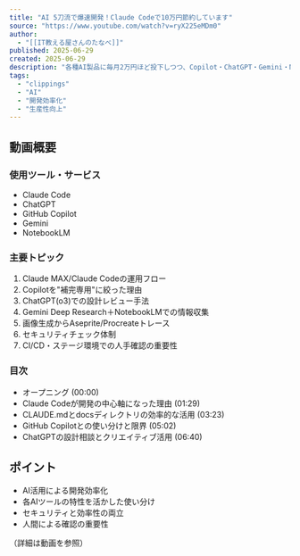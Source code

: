 ```yaml
---
title: "AI 5刀流で爆速開発！Claude Codeで10万円節約しています"
source: "https://www.youtube.com/watch?v=ryX225eMDm0"
author:
  - "[[IT教える屋さんのたなべ]]"
published: 2025-06-29
created: 2025-06-29
description: "各種AI製品に毎月2万円ほど投下しつつ、Copilot・ChatGPT・Gemini・NotebookLMなど'AI 5刀流'を駆使している現役IT講師が、2025年版AI開発ワークフローを公開します。"
tags:
  - "clippings"
  - "AI"
  - "開発効率化"
  - "生産性向上"
---
```


## 動画概要

### 使用ツール・サービス
- Claude Code
- ChatGPT
- GitHub Copilot
- Gemini
- NotebookLM

### 主要トピック
1. Claude MAX/Claude Codeの運用フロー
2. Copilotを"補完専用"に絞った理由
3. ChatGPT(o3)での設計レビュー手法
4. Gemini Deep Research＋NotebookLMでの情報収集
5. 画像生成からAseprite/Procreateトレース
6. セキュリティチェック体制
7. CI/CD・ステージ環境での人手確認の重要性

### 目次
- オープニング (00:00)
- Claude Codeが開発の中心軸になった理由 (01:29)
- CLAUDE.mdとdocsディレクトリの効率的な活用 (03:23)
- GitHub Copilotとの使い分けと限界 (05:02)
- ChatGPTの設計相談とクリエイティブ活用 (06:40)

## ポイント
- AI活用による開発効率化
- 各AIツールの特性を活かした使い分け
- セキュリティと効率性の両立
- 人間による確認の重要性

（詳細は動画を参照）
